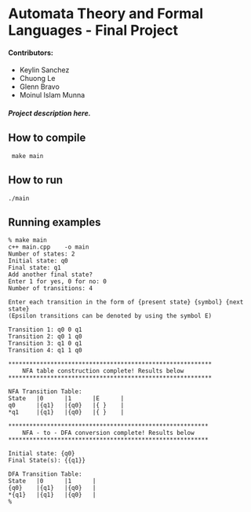 # Automata Theory and Formal Languages - Final Project
#### Contributors:
- Keylin Sanchez
- Chuong Le
- Glenn Bravo
- Moinul Islam Munna
##### Project description here.
## How to compile
     make main
## How to run
    ./main
## Running examples
    % make main
    c++	main.cpp	-o main
    Number of states: 2
    Initial state: q0
    Final state: q1
    Add another final state?
    Enter 1 for yes, 0 for no: 0
    Number of transitions: 4
    
    Enter each transition in the form of {present state} {symbol} {next state}
    (Epsilon transitions can be denoted by using the symbol E)
    
    Transition 1: q0 0 q1
    Transition 2: q0 1 q0
    Transition 3: q1 0 q1
    Transition 4: q1 1 q0
    
    **********************************************************
        NFA table construction complete! Results below      
    **********************************************************
    
    NFA Transition Table:
    State   |0      |1      |E      |
    q0      |{q1}   |{q0}   |{ }    |
    *q1     |{q1}   |{q0}   |{ }    |
    
    *********************************************************
        NFA - to - DFA conversion complete! Results below    
    *********************************************************
    
    Initial state: {q0}
    Final State(s): {{q1}}
    
    DFA Transition Table:
    State   |0      |1      |
    {q0}    |{q1}   |{q0}   |
    *{q1}	|{q1}	|{q0}   |
    %

    
